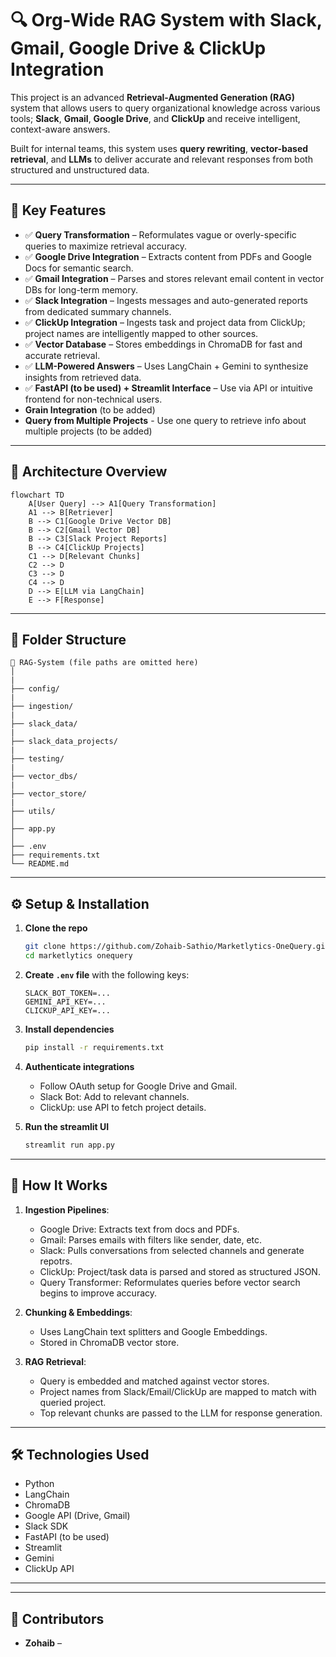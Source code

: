# 🔍 Org-Wide RAG System with Slack, Gmail, Google Drive & ClickUp Integration

This project is an advanced **Retrieval-Augmented Generation (RAG)** system that allows users to query organizational knowledge across various tools; **Slack**, **Gmail**, **Google Drive**, and **ClickUp** and receive intelligent, context-aware answers.

Built for internal teams, this system uses **query rewriting**, **vector-based retrieval**, and **LLMs** to deliver accurate and relevant responses from both structured and unstructured data.

---

## 🚀 Key Features

- ✅ **Query Transformation** – Reformulates vague or overly-specific queries to maximize retrieval accuracy.
- ✅ **Google Drive Integration** – Extracts content from PDFs and Google Docs for semantic search.
- ✅ **Gmail Integration** – Parses and stores relevant email content in vector DBs for long-term memory.
- ✅ **Slack Integration** – Ingests messages and auto-generated reports from dedicated summary channels.
- ✅ **ClickUp Integration** – Ingests task and project data from ClickUp; project names are intelligently mapped to other sources.
- ✅ **Vector Database** – Stores embeddings in ChromaDB for fast and accurate retrieval.
- ✅ **LLM-Powered Answers** – Uses LangChain + Gemini to synthesize insights from retrieved data.
- ✅ **FastAPI (to be used) + Streamlit Interface** – Use via API or intuitive frontend for non-technical users.
- **Grain Integration** (to be added)
- **Query from Multiple Projects** - Use one query to retrieve info about multiple projects (to be added)

---

## 🧠 Architecture Overview

```mermaid
flowchart TD
    A[User Query] --> A1[Query Transformation]
    A1 --> B[Retriever]
    B --> C1[Google Drive Vector DB]
    B --> C2[Gmail Vector DB]
    B --> C3[Slack Project Reports]
    B --> C4[ClickUp Projects]
    C1 --> D[Relevant Chunks]
    C2 --> D
    C3 --> D
    C4 --> D
    D --> E[LLM via LangChain]
    E --> F[Response]
```


---

## 📂 Folder Structure

```
📁 RAG-System (file paths are omitted here)
│
|
├── config/
|
├── ingestion/
|
├── slack_data/
|
├── slack_data_projects/
|
├── testing/
|
├── vector_dbs/
|
├── vector_store/
|
├── utils/
│
├── app.py
│
├── .env
├── requirements.txt
└── README.md
```

---

## ⚙️ Setup & Installation

1. **Clone the repo**
   ```bash
   git clone https://github.com/Zohaib-Sathio/Marketlytics-OneQuery.git
   cd marketlytics onequery
   ```

2. **Create `.env` file** with the following keys:
   ```
   SLACK_BOT_TOKEN=...
   GEMINI_API_KEY=...
   CLICKUP_API_KEY=...
   ```

3. **Install dependencies**
   ```bash
   pip install -r requirements.txt
   ```

4. **Authenticate integrations**
   - Follow OAuth setup for Google Drive and Gmail.
   - Slack Bot: Add to relevant channels.
   - ClickUp: use API to fetch project details.


5. **Run the streamlit UI**
   ```bash
   streamlit run app.py
   ```

---

## 🧪 How It Works

1. **Ingestion Pipelines**:
   - Google Drive: Extracts text from docs and PDFs.
   - Gmail: Parses emails with filters like sender, date, etc.
   - Slack: Pulls conversations from selected channels and generate repotrs.
   - ClickUp: Project/task data is parsed and stored as structured JSON.
   - Query Transformer: Reformulates queries before vector search begins to improve accuracy.

2. **Chunking & Embeddings**:
   - Uses LangChain text splitters and Google Embeddings.
   - Stored in ChromaDB vector store.

3. **RAG Retrieval**:
   - Query is embedded and matched against vector stores.
   - Project names from Slack/Email/ClickUp are mapped to match with queried project.
   - Top relevant chunks are passed to the LLM for response generation.

---

## 🛠️ Technologies Used

- Python
- LangChain
- ChromaDB
- Google API (Drive, Gmail)
- Slack SDK
- FastAPI (to be used)
- Streamlit 
- Gemini
- ClickUp API

---

---

## 🙌 Contributors

- **Zohaib** –
